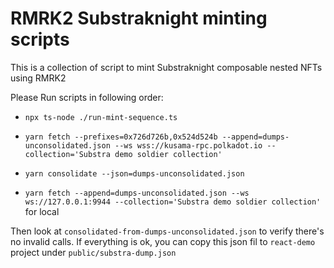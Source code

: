 # RMRK2 Substraknight minting scripts

This is a collection of script to mint Substraknight composable nested NFTs using RMRK2

Please Run scripts in following order:

- `npx ts-node ./run-mint-sequence.ts`
- `yarn fetch --prefixes=0x726d726b,0x524d524b --append=dumps-unconsolidated.json --ws wss://kusama-rpc.polkadot.io --collection='Substra demo soldier collection'`
- `yarn consolidate --json=dumps-unconsolidated.json`

- `yarn fetch --append=dumps-unconsolidated.json --ws ws://127.0.0.1:9944 --collection='Substra demo soldier collection'` for local

Then look at `consolidated-from-dumps-unconsolidated.json` to verify there's no invalid calls. If everything is ok, you can copy this json fil to `react-demo`
project under `public/substra-dump.json`
